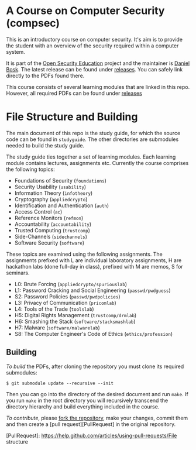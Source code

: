 A Course on Computer Security (compsec)
===============================================================================

This is an introductory course on computer security.  It's aim is to provide 
the student with an overview of the security required within a computer system.

It is part of the [Open Security Education][OpenSecEd] project and the 
maintainer is [Daniel Bosk][Maintainer].  The latest release can be found under 
[releases][Releases].  You can safely link directly to the PDFs found there.

[OpenSecEd]: https://github.com/OpenSecEd
[Maintainer]: https://github.com/dbosk
[Releases]: https://github.com/OpenSecEd/compsec/releases

This course consists of several learning modules that are linked in this repo.  
However, all required PDFs can be found under [releases][Releases]


File Structure and Building
===============================================================================

The main document of this repo is the study guide, for which the source code 
can be found in `studyguide`.  The other directories are submodules needed to 
build the study guide.

The study guide ties together a set of learning modules.  Each learning module 
contains lectures, assignments etc.  Currently the course comprises the 
following topics:

 - Foundations of Security (`foundations`)
 - Security Usability (`usability`)
 - Information Theory (`infotheory`)
 - Cryptography (`appliedcrypto`)
 - Identification and Authentication (`auth`)
 - Access Control (`ac`)
 - Reference Monitors (`refmon`)
 - Accountability (`accountability`)
 - Trusted Computing (`trustcomp`)
 - Side-Channels (`sidechannels`)
 - Software Security (`software`)

These topics are examined using the following assignments.  The assignments 
prefixed with L are individual laboratory assignments, H are hackathon labs 
(done full-day in class), prefixed with M are memos, S for seminars.

 - L0: Brute Forcing (`appliedcrypto/spuriouslab`)
 - L1: Password Cracking and Social Engineering (`passwd/pwdguess`)
 - S2: Password Policies (`passwd/pwdpolicies`)
 - L3: Privacy of Communication (`pricomlab`)
 - L4: Tools of the Trade (`toolslab`)
 - H5: Digital Rights Management (`trustcomp/drmlab`)
 - H6: Smashing the Stack (`software/stacksmashlab`)
 - H7: Malware (`software/malwarelab`)
 - S8: The Computer Engineer's Code of Ethics (`ethics/profession`)


Building
-------------------------------------------------------------------------------

*To build* the PDFs, after cloning the repository you must clone its required 
submodules:
```shell
$ git submodule update --recursive --init
```
Then you can go into the directory of the desired document and run `make`.
If you run `make` in the root directory you will recursively transcend the 
directory hierarchy and build everything included in the course.

*To contribute*, please [fork the repository][ForkARepo], make your changes, 
commit them and then create a [pull request][PullRequest] in the original 
repository.

[ForkARepo]: https://help.github.com/articles/fork-a-repo/
[PullRequest]: https://help.github.com/articles/using-pull-requests/File structure

